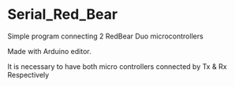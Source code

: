 # Serial_Red_Bear
Simple program connecting 2 RedBear Duo microcontrollers

Made with Arduino editor.

It is necessary to have both micro controllers connected by Tx & Rx Respectively
